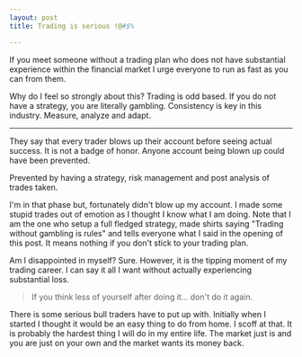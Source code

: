 ```yaml
---
layout: post
title: Trading is serious !@#$%

---
```


If you meet someone without a trading plan who does not have substantial experience within the financial market I urge everyone to run as fast as you can from them.

Why do I feel so strongly about this? Trading is odd based. If you do not have a strategy, you are literally gambling. Consistency is key in this industry. Measure, analyze and adapt.

---

They say that every trader blows up their account before seeing actual success. It is not a badge of honor. Anyone account being blown up could have been prevented.

Prevented by having a strategy, risk management and post analysis of trades taken.

I'm in that phase but, fortunately didn't blow up my account. I made some stupid trades out of emotion as I thought I know what I am doing. Note that I am the one who setup a full fledged strategy, made shirts saying "Trading without gambling is rules" and tells everyone what I said in the opening of this post. It means nothing if you don't stick to your trading plan.

Am I disappointed in myself? Sure. However, it is the tipping moment of my trading career. I can say it all I want without actually experiencing substantial loss. 

> If you think less of yourself after doing it... don't do it again.

There is some serious bull traders have to put up with. Initially when I started I thought it would be an easy thing to do from home. I scoff at that. It is probably the hardest thing I will do in my entire life. The market just is and you are just on your own and the market wants its money back.
